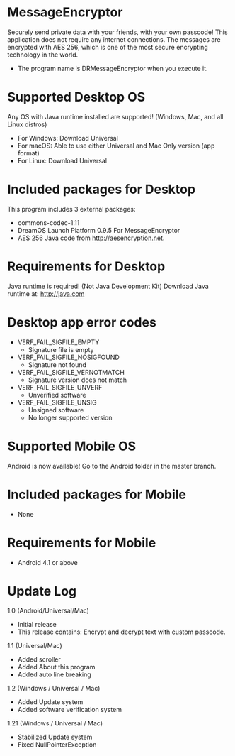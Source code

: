 # MessageEncryptor
Securely send private data with your friends, with your own passcode!
This application does not require any internet connections.
The messages are encrypted with AES 256, which is one of the most secure encrypting technology in the world.
* The program name is DRMessageEncryptor when you execute it.

# Supported Desktop OS
Any OS with Java runtime installed are supported! (Windows, Mac, and all Linux distros)
- For Windows: Download Universal
- For macOS: Able to use either Universal and Mac Only version (app format)
- For Linux: Download Universal

# Included packages for Desktop
This program includes 3 external packages:
- commons-codec-1.11
- DreamOS Launch Platform 0.9.5 For MessageEncryptor
- AES 256 Java code from http://aesencryption.net.

# Requirements for Desktop
Java runtime is required! (Not Java Development Kit)
Download Java runtime at: http://java.com

# Desktop app error codes
- VERF_FAIL_SIGFILE_EMPTY
    - Signature file is empty
- VERF_FAIL_SIGFILE_NOSIGFOUND
    - Signature not found
- VERF_FAIL_SIGFILE_VERNOTMATCH
    - Signature version does not match
- VERF_FAIL_SIGFILE_UNVERF
    - Unverified software
- VERF_FAIL_SIGFILE_UNSIG
    - Unsigned software
    - No longer supported version


# Supported Mobile OS
Android is now available!
Go to the Android folder in the master branch.

# Included packages for Mobile
- None

# Requirements for Mobile
- Android 4.1 or above

# Update Log
1.0 (Android/Universal/Mac)
- Initial release
- This release contains: Encrypt and decrypt text with custom passcode.

1.1 (Universal/Mac)
- Added scroller
- Added About this program
- Added auto line breaking

1.2 (Windows / Universal / Mac)
- Added Update system
- Added software verification system

1.21 (Windows / Universal / Mac)
- Stabilized Update system
- Fixed NullPointerException
